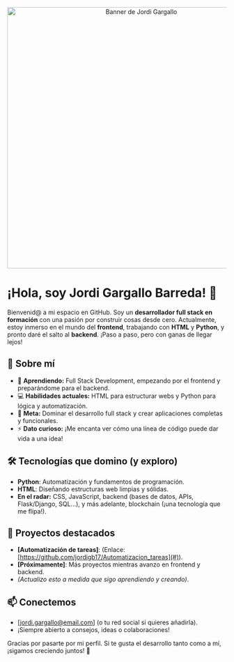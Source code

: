 <div align="center">
  <img src="https://github.com/JordiGargallo/JordiGargallo/blob/main/banner.jpg" alt="Banner de Jordi Gargallo" width="600"/>
</div>

# ¡Hola, soy Jordi Gargallo Barreda! 👋

Bienvenid@ a mi espacio en GitHub. Soy un **desarrollador full stack en formación** con una pasión por construir cosas desde cero. Actualmente, estoy inmerso en el mundo del **frontend**, trabajando con **HTML** y **Python**, y pronto daré el salto al **backend**. ¡Paso a paso, pero con ganas de llegar lejos!

## 🚀 Sobre mí
- 🌱 **Aprendiendo:** Full Stack Development, empezando por el frontend y preparándome para el backend.
- 💻 **Habilidades actuales:** HTML para estructurar webs y Python para lógica y automatización.
- 🎯 **Meta:** Dominar el desarrollo full stack y crear aplicaciones completas y funcionales.
- ⚡ **Dato curioso:** ¡Me encanta ver cómo una línea de código puede dar vida a una idea!

## 🛠️ Tecnologías que domino (y exploro)
- **Python**: Automatización y fundamentos de programación.
- **HTML**: Diseñando estructuras web limpias y sólidas.
- **En el radar:** CSS, JavaScript, backend (bases de datos, APIs, Flask/Django, SQL...), y más adelante, blockchain (¡una tecnología que me flipa!).

## 🌟 Proyectos destacados
- **[Automatización de tareas]**: (Enlace: [https://github.com/jordigb17/Automatizacion_tareas](#)).
- **[Próximamente]**: Más proyectos mientras avanzo en frontend y backend.
- *(Actualizo esto a medida que sigo aprendiendo y creando)*.

## 📫 Conectemos
- [jordi.gargallo@email.com] (o tu red social si quieres añadirla).
- ¡Siempre abierto a consejos, ideas o colaboraciones!


Gracias por pasarte por mi perfil. Si te gusta el desarrollo tanto como a mí, ¡sigamos creciendo juntos! 🚀
